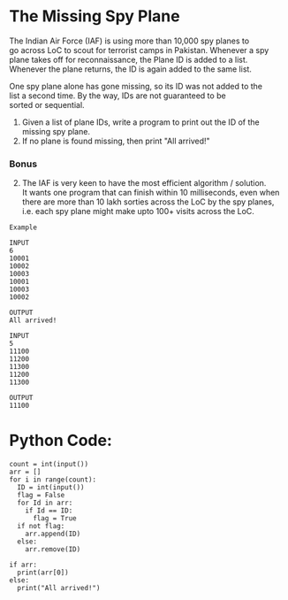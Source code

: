 # The Missing Spy Plane

The Indian Air Force (IAF)  is using more than 10,000 spy planes to  
go across LoC to scout for terrorist camps in Pakistan. Whenever a spy   
plane takes off for reconnaissance, the Plane ID is added to a list.  
Whenever the plane returns, the ID is again added to the same list.   

One spy plane alone has gone missing, so its ID was not added to the  
list a second time.  By the way, IDs are not guaranteed to be  
sorted or sequential.   

1. Given a list of plane IDs, write a program to print out the ID of 
the missing spy plane. 
2. If no plane is found missing, then print "All arrived!"  

### Bonus 
2. The IAF is very keen to have the most efficient algorithm / solution.   
It wants one program that can finish within 10 milliseconds, even when   
there are more than 10 lakh sorties across the LoC by the spy planes,  
i.e. each spy plane might make upto 100+  visits across the LoC. 





```
Example 

INPUT
6
10001
10002
10003
10001
10003
10002

OUTPUT
All arrived!

INPUT
5
11100
11200
11300
11200
11300

OUTPUT
11100
```

# Python Code:


```
count = int(input())
arr = []
for i in range(count):
  ID = int(input())
  flag = False
  for Id in arr:
    if Id == ID:
      flag = True
  if not flag:
    arr.append(ID)
  else:
    arr.remove(ID)
  
if arr:
  print(arr[0])
else:
  print("All arrived!")
```
